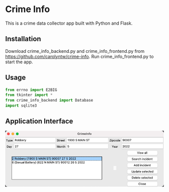 # Crime Info
This is a crime data collector app built with Python and Flask.

## Installation
Download crime_info_backend.py and crime_info_frontend.py from https://github.com/carolyntw/crime-info. Run crime_info_frontend.py to start the app.

## Usage
```python
from errno import E2BIG
from tkinter import *
from crime_info_backend import Database
import sqlite3
```

## Application Interface
![image](https://github.com/carolyntw/crime-info/blob/main/image/interface.png)
